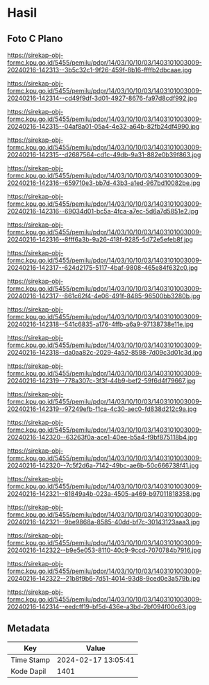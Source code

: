 # Hasil

## Foto C Plano

https://sirekap-obj-formc.kpu.go.id/5455/pemilu/pdpr/14/03/10/10/03/1403101003009-20240216-142313--3b5c32c1-9f26-459f-8b16-ffffb2dbcaae.jpg

https://sirekap-obj-formc.kpu.go.id/5455/pemilu/pdpr/14/03/10/10/03/1403101003009-20240216-142314--cd49f9df-3d01-4927-8676-fa97d8cdf992.jpg

https://sirekap-obj-formc.kpu.go.id/5455/pemilu/pdpr/14/03/10/10/03/1403101003009-20240216-142315--04af8a01-05a4-4e32-a64b-82fb24df4990.jpg

https://sirekap-obj-formc.kpu.go.id/5455/pemilu/pdpr/14/03/10/10/03/1403101003009-20240216-142315--d2687564-cd1c-49db-9a31-882e0b39f863.jpg

https://sirekap-obj-formc.kpu.go.id/5455/pemilu/pdpr/14/03/10/10/03/1403101003009-20240216-142316--659710e3-bb7d-43b3-a1ed-967bd10082be.jpg

https://sirekap-obj-formc.kpu.go.id/5455/pemilu/pdpr/14/03/10/10/03/1403101003009-20240216-142316--69034d01-bc5a-4fca-a7ec-5d6a7d5851e2.jpg

https://sirekap-obj-formc.kpu.go.id/5455/pemilu/pdpr/14/03/10/10/03/1403101003009-20240216-142316--8fff6a3b-9a26-418f-9285-5d72e5efeb8f.jpg

https://sirekap-obj-formc.kpu.go.id/5455/pemilu/pdpr/14/03/10/10/03/1403101003009-20240216-142317--624d2175-5117-4baf-9808-465e84f632c0.jpg

https://sirekap-obj-formc.kpu.go.id/5455/pemilu/pdpr/14/03/10/10/03/1403101003009-20240216-142317--861c62f4-4e06-491f-8485-96500bb3280b.jpg

https://sirekap-obj-formc.kpu.go.id/5455/pemilu/pdpr/14/03/10/10/03/1403101003009-20240216-142318--541c6835-a176-4ffb-a6a9-97138738e11e.jpg

https://sirekap-obj-formc.kpu.go.id/5455/pemilu/pdpr/14/03/10/10/03/1403101003009-20240216-142318--da0aa82c-2029-4a52-8598-7d09c3d01c3d.jpg

https://sirekap-obj-formc.kpu.go.id/5455/pemilu/pdpr/14/03/10/10/03/1403101003009-20240216-142319--778a307c-3f3f-44b9-bef2-59f6d4f79667.jpg

https://sirekap-obj-formc.kpu.go.id/5455/pemilu/pdpr/14/03/10/10/03/1403101003009-20240216-142319--97249efb-f1ca-4c30-aec0-fd838d212c9a.jpg

https://sirekap-obj-formc.kpu.go.id/5455/pemilu/pdpr/14/03/10/10/03/1403101003009-20240216-142320--63263f0a-ace1-40ee-b5a4-f9bf875118b4.jpg

https://sirekap-obj-formc.kpu.go.id/5455/pemilu/pdpr/14/03/10/10/03/1403101003009-20240216-142320--7c5f2d6a-7142-49bc-ae6b-50c666738f41.jpg

https://sirekap-obj-formc.kpu.go.id/5455/pemilu/pdpr/14/03/10/10/03/1403101003009-20240216-142321--81849a4b-023a-4505-a469-b97011818358.jpg

https://sirekap-obj-formc.kpu.go.id/5455/pemilu/pdpr/14/03/10/10/03/1403101003009-20240216-142321--9be9868a-8585-40dd-bf7c-30143123aaa3.jpg

https://sirekap-obj-formc.kpu.go.id/5455/pemilu/pdpr/14/03/10/10/03/1403101003009-20240216-142322--b9e5e053-8110-40c9-9ccd-7070784b7916.jpg

https://sirekap-obj-formc.kpu.go.id/5455/pemilu/pdpr/14/03/10/10/03/1403101003009-20240216-142322--21b8f9b6-7d51-4014-93d8-9ced0e3a579b.jpg

https://sirekap-obj-formc.kpu.go.id/5455/pemilu/pdpr/14/03/10/10/03/1403101003009-20240216-142314--eedcff19-bf5d-436e-a3bd-2bf094f00c63.jpg


## Metadata

| Key        | Value               |
| ---------- | ------------------- |
| Time Stamp | 2024-02-17 13:05:41 |
| Kode Dapil | 1401                |




